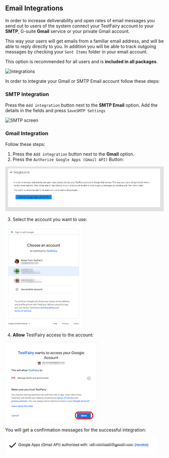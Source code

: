 ## Email Integrations

In order to increase deliverability and open rates of email messages you send out to users of the system connect your TestFairy account to your **SMTP**, G-suite **Gmail** service or your private Gmail account.

This way your users will get emails from a familiar email address, and will be able to reply directly to you. In addition you will be able to track outgoing messages by checking your `Sent Items` folder in your email account.

This option is recommended for all users and is **included in all packages**.

![Integrations](/img/app/preferences/account-settings-4.png)


In order to integrate your Gmail or SMTP Email account follow these steps:


### SMTP Integration

Press the `Add integration` button next to the **SMTP Email** option.
Add the details in the fields and press `SaveSMTP Settings`

![SMTP screen](/img/integrations/SMTP-1.png)


### Gmail Integration
Follow these steps:
1. Press the `Add integration` button next to the **Gmail** option.
2. Press the `Authorize Google Apps (Gmail API)` Button:

![gmail integration](/img/integrations/gmail-1.png)

3. Select the account you want to use:

![gmail integration](/img/integrations/gmail-2.png)

4. **Allow** TestFairy access to the account:

![gmail integration](/img/integrations/gmail-3.png)


You will get a confirmation messages for the successful integration:

![gmail integration](/img/integrations/gmail-4.png)
